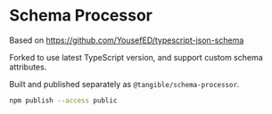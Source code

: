 # Schema Processor

Based on https://github.com/YousefED/typescript-json-schema

Forked to use latest TypeScript version, and support custom schema attributes.

Built and published separately as `@tangible/schema-processor`.

```sh
npm publish --access public
```
